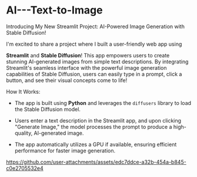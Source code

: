 # AI---Text-to-Image

 Introducing My New Streamlit Project: AI-Powered Image Generation with Stable Diffusion!



I'm excited to share a project where I built a user-friendly web app using 

**Streamlit** and **Stable Diffusion**! This app empowers users to create stunning AI-generated images from simple text descriptions. By integrating Streamlit's seamless interface with the powerful image generation capabilities of Stable Diffusion, users can easily type in a prompt, click a button, and see their visual concepts come to life!



How It Works:

- The app is built using **Python** and leverages the `diffusers` library to load the Stable Diffusion model.



- Users enter a text description in the Streamlit app, and upon clicking "Generate Image," the model processes the prompt to produce a high-quality, AI-generated image.



- The app automatically utilizes a GPU if available, ensuring efficient performance for faster image generation.





https://github.com/user-attachments/assets/edc7ddce-a32b-454a-b845-c0e2705532e4


